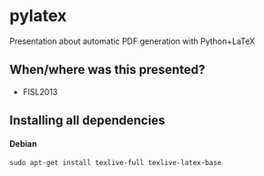 # pylatex
Presentation about automatic PDF generation with Python+LaTeX

## When/where was this presented?

- FISL2013

## **Installing all dependencies**
#### Debian
```
sudo apt-get install texlive-full texlive-latex-base
```
